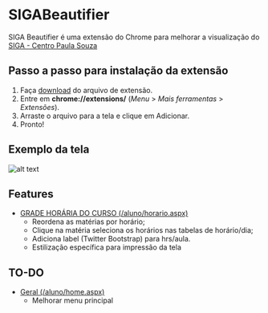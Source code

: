 # SIGABeautifier
SIGA Beautifier é uma extensão do Chrome para melhorar a visualização do [SIGA - Centro Paula Souza](https://www.sigacentropaulasouza.com.br/aluno)
## Passo a passo para instalação da extensão

1. Faça [download](http://162.243.217.191/siga-beautifier.crx) do arquivo de extensão.
2. Entre em **chrome://extensions/** (*Menu* > *Mais ferramentas* > *Extensões*).
3. Arraste o arquivo para a tela e clique em Adicionar.
4. Pronto!

## Exemplo da tela

![alt text](https://github.com/pedro-valentim/SIGABeautifier/blob/master/example/exemplo-horario.png "GRADE HORÁRIA DO CURSO")

## Features
- [GRADE HORÁRIA DO CURSO (/aluno/horario.aspx)](https://www.sigacentropaulasouza.com.br/aluno/horario.aspx)
    * Reordena as matérias por horário;
    * Clique na matéria seleciona os horários nas tabelas de horário/dia;
    * Adiciona label (Twitter Bootstrap) para hrs/aula.
    * Estilização específica para impressão da tela

## TO-DO
- [Geral (/aluno/home.aspx)](https://www.sigacentropaulasouza.com.br/aluno/home.aspx)
    *  Melhorar menu principal

